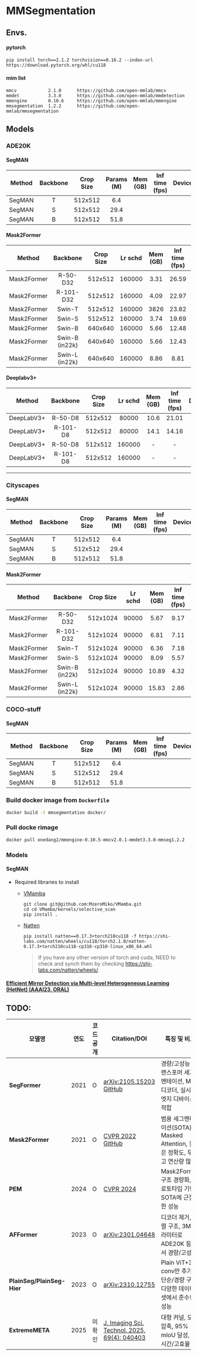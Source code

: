 # MMSegmentation 

## Envs.

#### pytorch
```shell
pip install torch==2.1.2 torchvision==0.16.2 --index-url https://download.pytorch.org/whl/cu118
```

#### mim list
```shell
mmcv            2.1.0      https://github.com/open-mmlab/mmcv
mmdet           3.3.0      https://github.com/open-mmlab/mmdetection
mmengine        0.10.6     https://github.com/open-mmlab/mmengine
mmsegmentation  1.2.2      https://github.com/open-mmlab/mmsegmentation
```

## Models

### ADE20K

#### SegMAN

| Method        | Backbone         | Crop Size   | Params (M)| Mem (GB)  | Inf time (fps)   | Device   | mIoU    | mIoU(ms+flip)  | config  |
| :-----------: | :--------------: | :---------: | :-------: | :-------: | :--------------: | :------: | :-----: | :------------: | :-----: | 
| SegMAN        | T                | 512x512     | 6.4       |           |                  |          | 43.0    |              - |         | 
| SegMAN        | S                | 512x512     | 29.4      |           |                  |          | 51.3    |              - |         | 
| SegMAN        | B                | 512x512     | 51.8      |           |                  |          | 52.6    |              - |         | 

#### Mask2Former

| Method        | Backbone         | Crop Size   | Lr schd   | Mem (GB)  | Inf time (fps)   | Device   | mIoU    | mIoU(ms+flip)  | config  |
| :-----------: | :--------------: | :---------: | :-------: | :-------: | :--------------: | :------: | :-----: | :------------: | :-----: | 
| Mask2Former   | R-50-D32         | 512x512     | 160000    |     3.31  | 26.59            | A100     | 47.87   |              - | [config](https://github.com/open-mmlab/mmsegmentation/blob/main/configs/mask2former/mask2former_r50_8xb2-160k_ade20k-512x512.py) | 
| Mask2Former   | R-101-D32        | 512x512     | 160000    |     4.09  | 22.97            | A100     | 48.60   |              - | [config](https://github.com/open-mmlab/mmsegmentation/blob/main/configs/mask2former/mask2former_r101_8xb2-160k_ade20k-512x512.py) | 
| Mask2Former   | Swin-T           | 512x512     | 160000    |     3826  | 23.82            | A100     | 48.66   |              - | [config](https://github.com/open-mmlab/mmsegmentation/blob/main/configs/mask2former/mask2former_swin-t_8xb2-160k_ade20k-512x512.py) | 
| Mask2Former   | Swin-S           | 512x512     | 160000    |     3.74  | 19.69            | A100     | 51.24   |              - | [config](https://github.com/open-mmlab/mmsegmentation/blob/main/configs/mask2former/mask2former_swin-s_8xb2-160k_ade20k-512x512.py) | 
| Mask2Former   | Swin-B           | 640x640     | 160000    |     5.66  | 12.48            | A100     | 52.44   |              - | [config](https://github.com/open-mmlab/mmsegmentation/blob/main/configs/mask2former/mask2former_swin-b-in1k-384x384-pre_8xb2-160k_ade20k-640x640.py) | 
| Mask2Former   | Swin-B (in22k)   | 640x640     | 160000    |     5.66  | 12.43            | A100     | 53.90   |              - | [config](https://github.com/open-mmlab/mmsegmentation/blob/main/configs/mask2former/mask2former_swin-b-in22k-384x384-pre_8xb2-160k_ade20k-640x640.py) | 
| Mask2Former   | Swin-L (in22k)   | 640x640     | 160000    |     8.86  | 8.81             | A100     | 56.01   |              - | [config](https://github.com/open-mmlab/mmsegmentation/blob/main/configs/mask2former/mask2former_swin-l-in22k-384x384-pre_8xb2-160k_ade20k-640x640.py) | 

#### Deeplabv3+

| Method       | Backbone   | Crop Size   | Lr schd  | Mem (GB)   | Inf time (fps)   | Device   |  mIoU  | mIoU(ms+flip)  | config  |
| :----------: | :--------: | :---------: | :------: | :--------: | :--------------: | :------: | :----: | :------------: | :-----: |
| DeepLabV3+   | R-50-D8    | 512x512     |   80000  | 10.6       | 21.01            | V100     | 42.72  |         43.75  | [config](https://github.com/open-mmlab/mmsegmentation/blob/main/configs/deeplabv3plus/deeplabv3plus_r50-d8_4xb4-80k_ade20k-512x512.py)   | 
| DeepLabV3+   | R-101-D8   | 512x512     |   80000  | 14.1       | 14.16            | V100     | 44.60  |         46.06  | [config](https://github.com/open-mmlab/mmsegmentation/blob/main/configs/deeplabv3plus/deeplabv3plus_r101-d8_4xb4-160k_ade20k-512x512.py) | 
| DeepLabV3+   | R-50-D8    | 512x512     |  160000  | -          | -                | V100     | 43.95  |         44.93  | [config](https://github.com/open-mmlab/mmsegmentation/blob/main/configs/deeplabv3plus/deeplabv3plus_r50-d8_4xb4-160k_ade20k-512x512.py)  | 
| DeepLabV3+   | R-101-D8   | 512x512     |  160000  | -          | -                | V100     | 45.47  |         46.35  | [config](https://github.com/open-mmlab/mmsegmentation/blob/main/configs/deeplabv3plus/deeplabv3plus_r101-d8_4xb4-160k_ade20k-512x512.py) | 


------------------------------------------------------------------------------------------------
### Cityscapes 

#### SegMAN

| Method        | Backbone         | Crop Size   | Params (M)| Mem (GB)  | Inf time (fps)   | Device   | mIoU    | mIoU(ms+flip)  | config  |
| :-----------: | :--------------: | :---------: | :-------: | :-------: | :--------------: | :------: | :-----: | :------------: | :-----: | 
| SegMAN        | T                | 512x512     | 6.4       |           |                  |          | 80.3    |              - |         | 
| SegMAN        | S                | 512x512     | 29.4      |           |                  |          | 83.2    |              - |         | 
| SegMAN        | B                | 512x512     | 51.8      |           |                  |          | 83.8    |              - |         | 

#### Mask2Former
| Method       | Backbone         | Crop Size   | Lr schd   | Mem (GB)  | Inf time (fps)   | Device   | mIoU    | mIoU(ms+flip)  | config |
| :----------: | :--------------: | :---------: | :-------: | :-------: | :--------------: | :------: | :-----: | :------------: | :----: |
| Mask2Former | R-50-D32       | 512x1024  | 90000   |     5.67 | 9.17           | A100   | 80.44 |             - |                      [config](https://github.com/open-mmlab/mmsegmentation/blob/main/configs/mask2former/mask2former_r50_8xb2-90k_cityscapes-512x1024.py) | 
| Mask2Former | R-101-D32      | 512x1024  | 90000   |     6.81 | 7.11           | A100   | 80.80 |             - |                     [config](https://github.com/open-mmlab/mmsegmentation/blob/main/configs/mask2former/mask2former_r101_8xb2-90k_cityscapes-512x1024.py) | 
| Mask2Former | Swin-T         | 512x1024  | 90000   |     6.36 | 7.18           | A100   | 81.71 |             - |                   [config](https://github.com/open-mmlab/mmsegmentation/blob/main/configs/mask2former/mask2former_swin-t_8xb2-90k_cityscapes-512x1024.py) | 
| Mask2Former | Swin-S         | 512x1024  | 90000   |     8.09 | 5.57           | A100   | 82.57 |             - |                   [config](https://github.com/open-mmlab/mmsegmentation/blob/main/configs/mask2former/mask2former_swin-s_8xb2-90k_cityscapes-512x1024.py) | 
| Mask2Former | Swin-B (in22k) | 512x1024  | 90000   |    10.89 | 4.32           | A100   | 83.52 |             - | [config](https://github.com/open-mmlab/mmsegmentation/blob/main/configs/mask2former/mask2former_swin-b-in22k-384x384-pre_8xb2-90k_cityscapes-512x1024.py) | 
| Mask2Former | Swin-L (in22k) | 512x1024  | 90000   |    15.83 | 2.86           | A100   | 83.65 |             - | [config](https://github.com/open-mmlab/mmsegmentation/blob/main/configs/mask2former/mask2former_swin-l-in22k-384x384-pre_8xb2-90k_cityscapes-512x1024.py) | 


### COCO-stuff 

#### SegMAN

| Method        | Backbone         | Crop Size   | Params (M)| Mem (GB)  | Inf time (fps)   | Device   | mIoU    | mIoU(ms+flip)  | config  |
| :-----------: | :--------------: | :---------: | :-------: | :-------: | :--------------: | :------: | :-----: | :------------: | :-----: | 
| SegMAN        | T                | 512x512     | 6.4       |           |                  |          | 41.3    |              - |         | 
| SegMAN        | S                | 512x512     | 29.4      |           |                  |          | 47.5    |              - |         | 
| SegMAN        | B                | 512x512     | 51.8      |           |                  |          | 48.3    |              - |         | 


### Build docker image from `Dockerfile`
```sh
docker build -t mmsegmentation docker/
```

### Pull docke rimage
```sh
docker pull onedang2/mmengine-0.10.5-mmcv2.0.1-mmdet3.3.0-mmseg1.2.2
```



### Models

#### SegMAN

* Required libraries to install
    - [VMamba](https://github.com/MzeroMiko/VMamba)
        ```shell
        git clone git@github.com:MzeroMiko/VMamba.git
        cd cd VMamba/kernels/selective_scan
        pip install .
        ```
    - [Natten](https://github.com/SHI-Labs/NATTEN)
        ```shell
        pip install natten==0.17.3+torch210cu118 -f https://shi-labs.com/natten/wheels/cu118/torch2.1.0/natten-0.17.3+torch210cu118-cp310-cp310-linux_x86_64.whl
        ```

        > If you have any other version of torch and cuda, NEED to check and synch them by checking https://shi-labs.com/natten/wheels/.

#### [Efficient Mirror Detection via Multi-level Heterogeneous Learning (HetNet) (AAAI23, ORAL)](https://arxiv.org/pdf/2211.15644v1)



## TODO:
| 모델명        | 연도 | 코드 공개 | Citation/DOI | 특징 및 비고 |
|--------------|------|-----------|--------------|--------------|
| **SegFormer** | 2021 | O | [arXiv:2105.15203](https://arxiv.org/abs/2105.15203)<br>[GitHub](https://github.com/NVlabs/SegFormer) | 경량/고성능 트랜스포머 세그멘테이션, MLP 디코더, 실시간/엣지 디바이스 적합 |
| **Mask2Former** | 2021 | O | [CVPR 2022](https://arxiv.org/abs/2112.01527)<br>[GitHub](https://github.com/facebookresearch/Mask2Former) | 범용 세그멘테이션(SOTA), Masked Attention, 높은 정확도, 무겁고 연산량 많음 |
| **PEM** | 2024 | O | [CVPR 2024](https://openaccess.thecvf.com/content/CVPR2024/papers/Cavagnero_PEM_Prototype-based_Efficient_MaskFormer_for_Image_Segmentation_CVPR_2024_paper.pdf) | Mask2Former 구조 경량화, 프로토타입 기반, SOTA에 근접한 성능 |
| **AFFormer** | 2023 | O | [arXiv:2301.04648](https://arxiv.org/abs/2301.04648) | 디코더 제거, 병렬 구조, 3M 파라미터로 ADE20K 등에서 경량/고성능 |
| **PlainSeg/PlainSeg-Hier** | 2023 | O | [arXiv:2310.12755](https://arxiv.org/abs/2310.12755) | Plain ViT+3x3 conv만 추가, 단순/경량 구조, 다양한 데이터셋에서 준수한 성능 |
| **ExtremeMETA** | 2025 | 미확인 | [J. Imaging Sci. Technol. 2025, 69(4): 040403](https://library.imaging.org/admin/apis/public/api/ist/website/downloadArticle/jist/0/0/040403) | 대형 커널, 모델 압축, 95% mIoU 달성, 실시간/고효율 |
